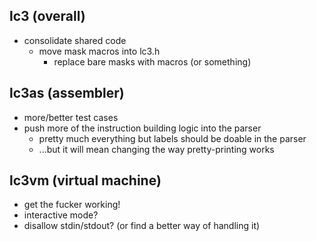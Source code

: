 ## lc3 (overall)
* consolidate shared code
  * move mask macros into lc3.h
    * replace bare masks with macros (or something)

## lc3as (assembler)
* more/better test cases
* push more of the instruction building logic into the parser
  * pretty much everything but labels should be doable in the parser
  * ...but it will mean changing the way pretty-printing works

## lc3vm (virtual machine)
* get the fucker working!
* interactive mode?
* disallow stdin/stdout? (or find a better way of handling it)
